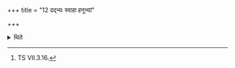 +++
title = "12 दद्भ्यः स्वाहा हनूभ्यां"

+++

<details><summary>थिते</summary>

12. (then the offerings called) Angahoma-s (Limb-offerings) with dadbhyaḥ svāhā...[^14]  

[^14]: TS VII.3.16.  
</details>
